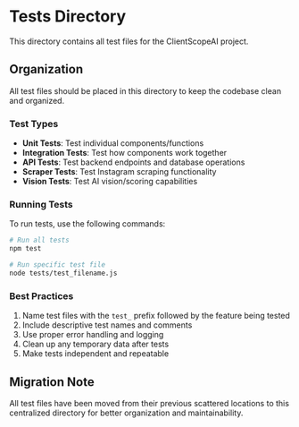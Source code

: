 # Tests Directory

This directory contains all test files for the ClientScopeAI project.

## Organization

All test files should be placed in this directory to keep the codebase clean and organized.

### Test Types

- **Unit Tests**: Test individual components/functions
- **Integration Tests**: Test how components work together  
- **API Tests**: Test backend endpoints and database operations
- **Scraper Tests**: Test Instagram scraping functionality
- **Vision Tests**: Test AI vision/scoring capabilities

### Running Tests

To run tests, use the following commands:

```bash
# Run all tests
npm test

# Run specific test file
node tests/test_filename.js
```

### Best Practices

1. Name test files with the `test_` prefix followed by the feature being tested
2. Include descriptive test names and comments
3. Use proper error handling and logging
4. Clean up any temporary data after tests
5. Make tests independent and repeatable

## Migration Note

All test files have been moved from their previous scattered locations to this centralized directory for better organization and maintainability. 